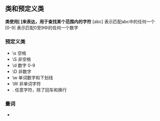 ## 类和预定义类
**类使用[ ]来表达，用于查找某个范围内的字符**
[abc] 表示匹配abc中的任何一个
[0-9] 表示匹配0至9中的任何一个数字
### 预定义类
- \s  空格
- \S  非空格
- \d  数字 0-9
- \D  非数字
- \w  单词数字和下划线
- \W  非单词字符
- .   任意字符，除了回车和换行
### 量词
- 